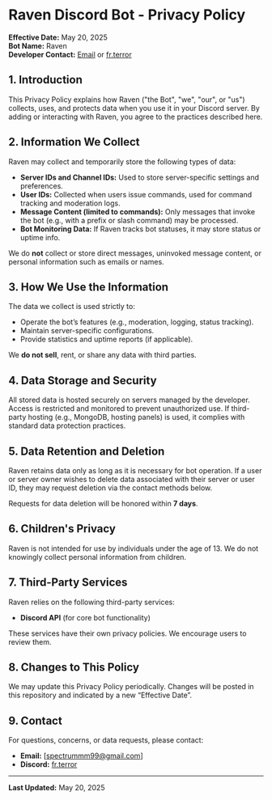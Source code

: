 # Raven Discord Bot - Privacy Policy

**Effective Date:** May 20, 2025  
**Bot Name:** Raven  
**Developer Contact:** [Email](spectrummm99@gmail.com) or [fr.terror](https://discord.gg/user/1188034985903542326)

## 1. Introduction

This Privacy Policy explains how Raven ("the Bot", "we", "our", or "us") collects, uses, and protects data when you use it in your Discord server. By adding or interacting with Raven, you agree to the practices described here.

## 2. Information We Collect

Raven may collect and temporarily store the following types of data:

- **Server IDs and Channel IDs:** Used to store server-specific settings and preferences.
- **User IDs:** Collected when users issue commands, used for command tracking and moderation logs.
- **Message Content (limited to commands):** Only messages that invoke the bot (e.g., with a prefix or slash command) may be processed.
- **Bot Monitoring Data:** If Raven tracks bot statuses, it may store status or uptime info.

We do **not** collect or store direct messages, uninvoked message content, or personal information such as emails or names.

## 3. How We Use the Information

The data we collect is used strictly to:

- Operate the bot’s features (e.g., moderation, logging, status tracking).
- Maintain server-specific configurations.
- Provide statistics and uptime reports (if applicable).

We **do not sell**, rent, or share any data with third parties.

## 4. Data Storage and Security

All stored data is hosted securely on servers managed by the developer. Access is restricted and monitored to prevent unauthorized use. If third-party hosting (e.g., MongoDB, hosting panels) is used, it complies with standard data protection practices.

## 5. Data Retention and Deletion

Raven retains data only as long as it is necessary for bot operation. If a user or server owner wishes to delete data associated with their server or user ID, they may request deletion via the contact methods below.

Requests for data deletion will be honored within **7 days**.

## 6. Children's Privacy

Raven is not intended for use by individuals under the age of 13. We do not knowingly collect personal information from children.

## 7. Third-Party Services

Raven relies on the following third-party services:
- **Discord API** (for core bot functionality)

These services have their own privacy policies. We encourage users to review them.

## 8. Changes to This Policy

We may update this Privacy Policy periodically. Changes will be posted in this repository and indicated by a new “Effective Date”.

## 9. Contact

For questions, concerns, or data requests, please contact:

- **Email:** [spectrummm99@gmail.com]  
- **Discord:** [fr.terror](https://discord.gg/user/1188034985903542326)

---

**Last Updated:** May 20, 2025

